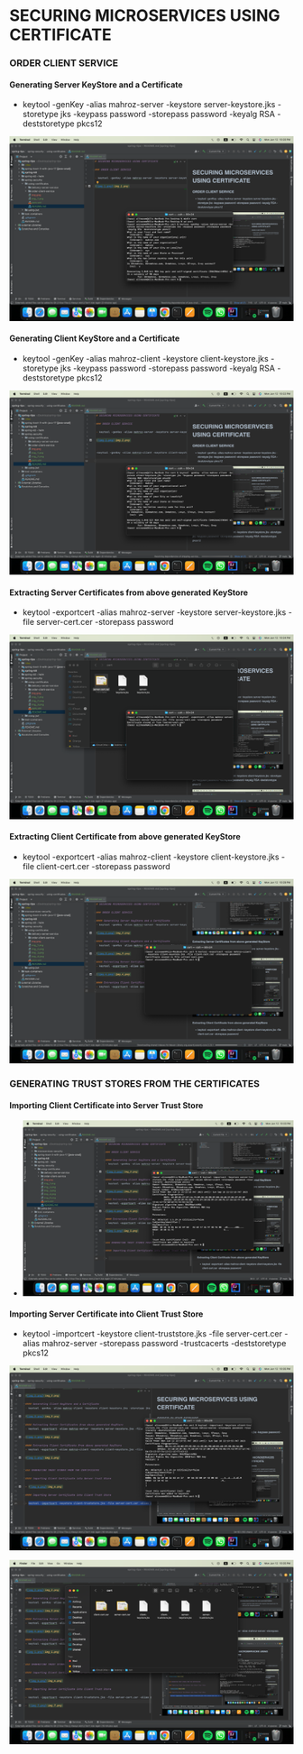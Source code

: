 # SECURING MICROSERVICES USING CERTIFICATE

### ORDER CLIENT SERVICE 

#### Generating Server KeyStore and a Certificate
- keytool -genKey -alias mahroz-server -keystore server-keystore.jks -storetype jks -keypass password -storepass password -keyalg RSA -deststoretype pkcs12

![img_2.png](img_2.png)

#### Generating Client KeyStore and a Certificate
- keytool -genKey -alias mahroz-client -keystore client-keystore.jks -storetype jks -keypass password -storepass password -keyalg RSA -deststoretype pkcs12

![img_3.png](img_3.png)

#### Extracting Server Certificates from above generated KeyStore
- keytool -exportcert -alias mahroz-server -keystore server-keystore.jks -file server-cert.cer -storepass password

![img_4.png](img_4.png)

#### Extracting Client Certificate from above generated KeyStore
- keytool -exportcert -alias mahroz-client -keystore client-keystore.jks -file client-cert.cer -storepass password

![img_5.png](img_5.png)


### GENERATING TRUST STORES FROM THE CERTIFICATES

#### Importing Client Certificate into Server Trust Store

- ![img_6.png](img_6.png)

#### Importing Server Certificate into Client Trust Store

- keytool -importcert -keystore client-truststore.jks -file server-cert.cer -alias mahroz-server -storepass password -trustcacerts -deststoretype pkcs12

![img_7.png](img_7.png)

![img_8.png](img_8.png)


